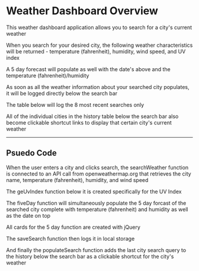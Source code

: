 # Weather Dashboard Overview

This weather dashboard application allows you to search for a city's current weather

When you search for your desired city, the following weather characteristics will be returned - temperature (fahrenheit), humidity, wind speed, and UV index

A 5 day forecast will populate as well with the date's above and the temperature (fahrenheit)/humidity

As soon as all the weather information about your searched city populates, it will be logged directly below the search bar 

The table below will log the 8 most recent searches only

All of the individual cities in the history table below the search bar also become clickable shortcut links to display that certain city's current weather

------------------------------------------------

## Psuedo Code

When the user enters a city and clicks search, the searchWeather function is connected to an API call from openweathermap.org that retrieves the city name, temperature (fahrenheit), humidity, and wind speed 

The geUvIndex function below it is created specifically for the UV Index

The fiveDay function will simultaneously populate the 5 day forcast of the searched city complete with temperature (fahrenheit) and humidity as well as the date on top

All cards for the 5 day function are created with jQuery 

The saveSearch function then logs it in local storage 

And finally the populateSearch function adds the last city search query to the history below the search bar as a clickable shortcut for the city's weather
